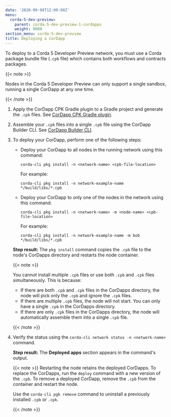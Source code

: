 ```yaml
---
date: '2020-09-08T12:00:00Z'
menu:
  corda-5-dev-preview:
    parent: corda-5-dev-preview-1-cordapps
    weight: 9000
section_menu: corda-5-dev-preview
title: Deploying a CorDapp
---
```


To deploy to a Corda 5 Developer Preview network, you must use a Corda package bundle file (`.cpb` file) which contains
both workflows and contracts packages.

{{< note >}}

Nodes in the Corda 5 Developer Preview can only support a single sandbox, running a single CorDapp at any one time.

{{< /note >}}

1. Apply the CorDapp CPK Gradle plugin to a Gradle project and generate the `.cpk` files. See [CorDapp CPK Gradle plugin](../packaging/gradle-plugin/overview.md).

2. Assemble your `.cpk` files into a single `.cpb` file using the CorDapp Builder CLI. See [CorDapp Builder CLI](../packaging/cordapp-builder.md).

3. To deploy your CorDapp, perform one of the following steps:

   * Deploy your CorDapp to all nodes in the running network using this command:

      `corda-cli pkg install -n <network-name> <cpb-file-location>`

      For example:

      `corda-cli pkg install -n network-example-name  */build/libs/*.cpb`

   * Deploy your CorDapp to only one of the nodes in the network using this command:

      `corda-cli pkg install -n <network-name> -m <node-name> <cpb-file-location>`

      For example:

      `corda-cli pkg install -n network-example-name -m bob */build/libs/*.cpb`


    **Step result:** The `pkg install` command copies the `.cpb` file to the node's CorDapps directory and restarts the node container.

   {{< note >}}

   You cannot install multiple `.cpb` files or use both `.cpb` and `.cpk` files simultaneously. This is because:

   * If there are both `.cpb` and `.cpk` files in the CorDapps directory, the node will pick only the `.cpb` and ignore the `.cpk` files.
   * If there are multiple `.cpb` files, the node will not start. You can only have a single `.cpb` in the CorDapps directory.
   * If there are only `.cpk` files in the CorDapps directory, the node will automatically assemble them into a single `.cpb` file.

   {{< /note >}}

4. Verify the status using the `corda-cli network status -n <network-name>` command.

   **Step result:** The **Deployed apps** section appears in the command's output.

   {{< note >}}
   Restarting the node retains the deployed CorDapps. To replace the CorDapps, run the `deploy` command with a new version of the `.cpb`. To remove a deployed CorDapp, remove the `.cpb` from the container and restart the node.

   Use the `corda-cli pgk remove` command to uninstall a previously installed `.cpb` or `.cpk`.

   {{< /note >}}
